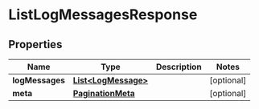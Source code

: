 

# ListLogMessagesResponse


## Properties

| Name | Type | Description | Notes |
|------------ | ------------- | ------------- | -------------|
|**logMessages** | [**List&lt;LogMessage&gt;**](LogMessage.md) |  |  [optional] |
|**meta** | [**PaginationMeta**](PaginationMeta.md) |  |  [optional] |



